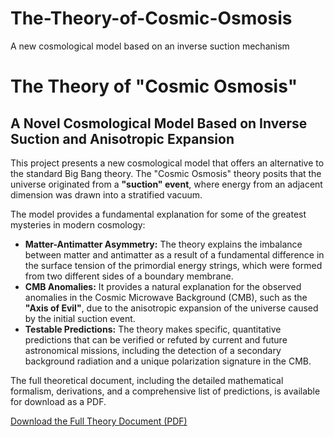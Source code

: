 # The-Theory-of-Cosmic-Osmosis
A new cosmological model based on an inverse suction mechanism
# The Theory of "Cosmic Osmosis"

## A Novel Cosmological Model Based on Inverse Suction and Anisotropic Expansion

This project presents a new cosmological model that offers an alternative to the standard Big Bang theory. The "Cosmic Osmosis" theory posits that the universe originated from a **"suction" event**, where energy from an adjacent dimension was drawn into a stratified vacuum.

The model provides a fundamental explanation for some of the greatest mysteries in modern cosmology:

- **Matter-Antimatter Asymmetry:** The theory explains the imbalance between matter and antimatter as a result of a fundamental difference in the surface tension of the primordial energy strings, which were formed from two different sides of a boundary membrane.
- **CMB Anomalies:** It provides a natural explanation for the observed anomalies in the Cosmic Microwave Background (CMB), such as the **"Axis of Evil"**, due to the anisotropic expansion of the universe caused by the initial suction event.
- **Testable Predictions:** The theory makes specific, quantitative predictions that can be verified or refuted by current and future astronomical missions, including the detection of a secondary background radiation and a unique polarization signature in the CMB.

The full theoretical document, including the detailed mathematical formalism, derivations, and a comprehensive list of predictions, is available for download as a PDF.

[Download the Full Theory Document (PDF)](https://github.com/tu-usuario/Teoria_Cosmic_Osmosis/raw/main/Cosmic_Osmosis_Theory.pdf)
